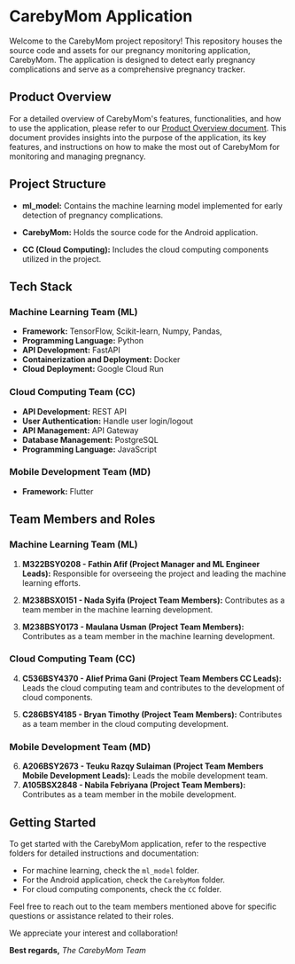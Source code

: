 # CarebyMom Application

Welcome to the CarebyMom project repository! This repository houses the source code and assets for our pregnancy monitoring application, CarebyMom. The application is designed to detect early pregnancy complications and serve as a comprehensive pregnancy tracker.

## Product Overview

For a detailed overview of CarebyMom's features, functionalities, and how to use the application, please refer to our [Product Overview document](https://www.canva.com/design/DAF3T99zRBs/YcpFYc3wX7YMPd_9kf28Yw/). This document provides insights into the purpose of the application, its key features, and instructions on how to make the most out of CarebyMom for monitoring and managing pregnancy.

## Project Structure

- **ml_model:** Contains the machine learning model implemented for early detection of pregnancy complications.

- **CarebyMom:** Holds the source code for the Android application.

- **CC (Cloud Computing):** Includes the cloud computing components utilized in the project.

## Tech Stack

### Machine Learning Team (ML)
- **Framework:** TensorFlow, Scikit-learn, Numpy, Pandas, 
- **Programming Language:** Python
- **API Development:** FastAPI
- **Containerization and Deployment:** Docker
- **Cloud Deployment:** Google Cloud Run

### Cloud Computing Team (CC)
- **API Development:** REST API
- **User Authentication:** Handle user login/logout
- **API Management:** API Gateway
- **Database Management:** PostgreSQL
- **Programming Language:** JavaScript

### Mobile Development Team (MD)
- **Framework:** Flutter

## Team Members and Roles

### Machine Learning Team (ML)
1. **M322BSY0208 - Fathin Afif (Project Manager and ML Engineer Leads):** Responsible for overseeing the project and leading the machine learning efforts.
   
2. **M238BSX0151 - Nada Syifa (Project Team Members):** Contributes as a team member in the machine learning development.

3. **M238BSY0173 - Maulana Usman (Project Team Members):** Contributes as a team member in the machine learning development.

### Cloud Computing Team (CC)
4. **C536BSY4370 - Alief Prima Gani (Project Team Members CC Leads):** Leads the cloud computing team and contributes to the development of cloud components.

5. **C286BSY4185 - Bryan Timothy (Project Team Members):** Contributes as a team member in the cloud computing development.

### Mobile Development Team (MD)
6. **A206BSY2673 - Teuku Razqy Sulaiman (Project Team Members Mobile Development Leads):** Leads the mobile development team.
7. **A105BSX2848 - Nabila Febriyana (Project Team Members):** Contributes as a team member in the mobile development.

## Getting Started

To get started with the CarebyMom application, refer to the respective folders for detailed instructions and documentation:

- For machine learning, check the `ml_model` folder.
- For the Android application, check the `CarebyMom` folder.
- For cloud computing components, check the `CC` folder.

Feel free to reach out to the team members mentioned above for specific questions or assistance related to their roles.

We appreciate your interest and collaboration!

**Best regards,**
*The CarebyMom Team*
